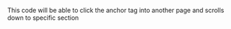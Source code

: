 
This code will be able to click the anchor tag into another page and scrolls down to specific section
<script>
    document.addEventListener("DOMContentLoaded", () => {
    // Check URL for ?scroll=section2
    const params = new URLSearchParams(window.location.search);
    const section = params.get("scroll");

    if (section) {
        const target = document.getElementById(section);
            if (target) {
            target.scrollIntoView({ behavior: "smooth" });
            }
        }
    });
</script>
